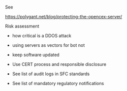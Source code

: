 See

https://polygant.net/blog/protecting-the-opencex-server/


Risk assessment

* how critical is a DDOS attack
* using servers as vectors for bot not

* keep software updated
* Use CERT process and responsible disclosure


* See list of audit logs in SFC standards
* See list of mandatory regulatory notifications
